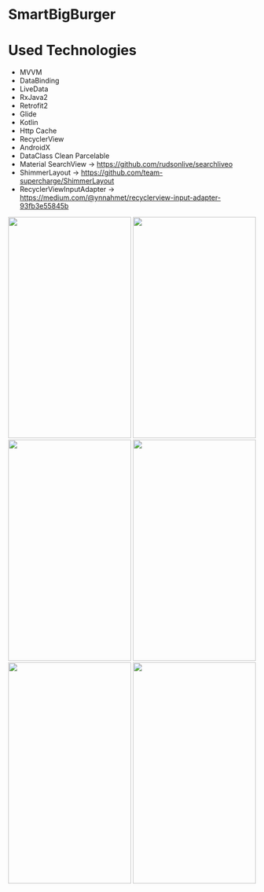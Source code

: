 # SmartBigBurger

 # Used Technologies 
 
* MVVM
* DataBinding 
* LiveData
* RxJava2
* Retrofit2
* Glide
* Kotlin 
* Http Cache
* RecyclerView
* AndroidX
* DataClass Clean Parcelable
* Material SearchView -> https://github.com/rudsonlive/searchliveo
* ShimmerLayout -> https://github.com/team-supercharge/ShimmerLayout
* RecyclerViewInputAdapter -> https://medium.com/@ynnahmet/recyclerview-input-adapter-93fb3e55845b


<img src="https://github.com/yenenahmet/SmartBigBurger/blob/master/app/src/main/res/drawable/Screenshot_20190527-085125_SmartBigBurger.jpg" height="450" width="250">


<img src="https://github.com/yenenahmet/SmartBigBurger/blob/master/app/src/main/res/drawable/Screenshot_20190527-085137_SmartBigBurger.jpg" height="450" width="250">

<img src="https://github.com/yenenahmet/SmartBigBurger/blob/master/app/src/main/res/drawable/Screenshot_20190527-085200_SmartBigBurger.jpg" height="450" width="250">

<img src="https://github.com/yenenahmet/SmartBigBurger/blob/master/app/src/main/res/drawable/Screenshot_20190527-085210_SmartBigBurger.jpg" height="450" width="250">


<img src="https://github.com/yenenahmet/SmartBigBurger/blob/master/app/src/main/res/drawable/Screenshot_20190527-085216_SmartBigBurger.jpg" height="450" width="250">

<img src="https://github.com/yenenahmet/SmartBigBurger/blob/master/app/src/main/res/drawable/Screenshot_20190527-085216_SmartBigBurger.jpg" height="450" width="250">
